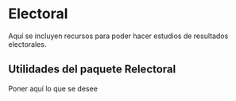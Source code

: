 # Electoral
Aquí se incluyen recursos para poder hacer estudios de resultados electorales.
## Utilidades del paquete Relectoral
Poner aquí lo que se desee
